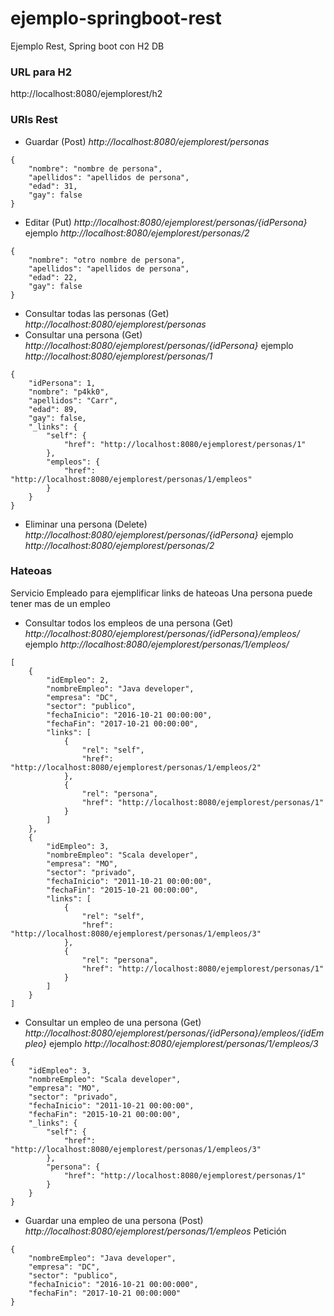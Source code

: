 # ejemplo-springboot-rest
Ejemplo Rest, Spring boot con H2 DB

### URL para H2
http://localhost:8080/ejemplorest/h2

### URIs Rest
*  Guardar (Post) *http://localhost:8080/ejemplorest/personas*
```
{
    "nombre": "nombre de persona",
    "apellidos": "apellidos de persona",
    "edad": 31,
    "gay": false
}
```
*  Editar (Put) *http://localhost:8080/ejemplorest/personas/{idPersona}* ejemplo *http://localhost:8080/ejemplorest/personas/2*
```
{
    "nombre": "otro nombre de persona",
    "apellidos": "apellidos de persona",
    "edad": 22,
    "gay": false
}
```
*  Consultar todas las personas (Get) *http://localhost:8080/ejemplorest/personas*
*  Consultar una persona (Get) *http://localhost:8080/ejemplorest/personas/{idPersona}* ejemplo *http://localhost:8080/ejemplorest/personas/1*
```
{
    "idPersona": 1,
    "nombre": "p4kk0",
    "apellidos": "Carr",
    "edad": 89,
    "gay": false,
    "_links": {
        "self": {
            "href": "http://localhost:8080/ejemplorest/personas/1"
        },
        "empleos": {
            "href": "http://localhost:8080/ejemplorest/personas/1/empleos"
        }
    }
}
```

*  Eliminar una persona (Delete) *http://localhost:8080/ejemplorest/personas/{idPersona}* ejemplo *http://localhost:8080/ejemplorest/personas/2*

### Hateoas
Servicio Empleado para ejemplificar links de hateoas
Una persona puede tener mas de un empleo

* Consultar todos los empleos de una persona (Get) *http://localhost:8080/ejemplorest/personas/{idPersona}/empleos/* ejemplo *http://localhost:8080/ejemplorest/personas/1/empleos/* 
```
[
    {
        "idEmpleo": 2,
        "nombreEmpleo": "Java developer",
        "empresa": "DC",
        "sector": "publico",
        "fechaInicio": "2016-10-21 00:00:00",
        "fechaFin": "2017-10-21 00:00:00",
        "links": [
            {
                "rel": "self",
                "href": "http://localhost:8080/ejemplorest/personas/1/empleos/2"
            },
            {
                "rel": "persona",
                "href": "http://localhost:8080/ejemplorest/personas/1"
            }
        ]
    },
    {
        "idEmpleo": 3,
        "nombreEmpleo": "Scala developer",
        "empresa": "MO",
        "sector": "privado",
        "fechaInicio": "2011-10-21 00:00:00",
        "fechaFin": "2015-10-21 00:00:00",
        "links": [
            {
                "rel": "self",
                "href": "http://localhost:8080/ejemplorest/personas/1/empleos/3"
            },
            {
                "rel": "persona",
                "href": "http://localhost:8080/ejemplorest/personas/1"
            }
        ]
    }
]
```

* Consultar un empleo de una persona (Get) *http://localhost:8080/ejemplorest/personas/{idPersona}/empleos/{idEmpleo}* ejemplo *http://localhost:8080/ejemplorest/personas/1/empleos/3* 
```
{
    "idEmpleo": 3,
    "nombreEmpleo": "Scala developer",
    "empresa": "MO",
    "sector": "privado",
    "fechaInicio": "2011-10-21 00:00:00",
    "fechaFin": "2015-10-21 00:00:00",
    "_links": {
        "self": {
            "href": "http://localhost:8080/ejemplorest/personas/1/empleos/3"
        },
        "persona": {
            "href": "http://localhost:8080/ejemplorest/personas/1"
        }
    }
}
```

* Guardar una empleo de una persona (Post) *http://localhost:8080/ejemplorest/personas/1/empleos*
Petición
```
{
    "nombreEmpleo": "Java developer",
    "empresa": "DC",
    "sector": "publico",
    "fechaInicio": "2016-10-21 00:00:000",
    "fechaFin": "2017-10-21 00:00:000"
}
```
